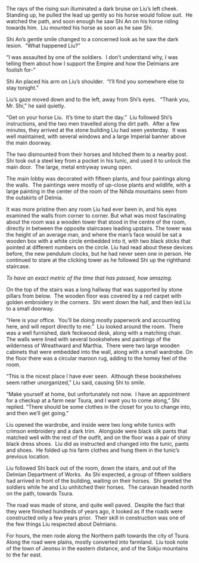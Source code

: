The rays of the rising sun illuminated a dark bruise on Liu’s left cheek.  Standing up, he pulled the lead up gently so his horse would follow suit.  He watched the path, and soon enough he saw Shi An on his horse riding towards him.  Liu mounted his horse as soon as he saw Shi.  

Shi An’s gentle smile changed to a concerned look as he saw the dark lesion.  “What happened Liu?”

“I was assaulted by one of the soldiers.  I don’t understand why, I was telling them about how I support the Empire and how the Delmians are foolish for-”

Shi An placed his arm on Liu’s shoulder.  “I’ll find you somewhere else to stay tonight.” 

Liu’s gaze moved down and to the left, away from Shi’s eyes.   “Thank you, Mr. Shi," he said quietly.

“Get on your horse Liu.  It’s time to start the day.”  Liu followed Shi’s instructions, and the two men travelled along the dirt path.  After a few minutes, they arrived at the stone building Liu had seen yesterday.  It was well maintained, with several windows and a large Imperial banner above the main doorway. 

The two dismounted from their horses and hitched them to a nearby post.  Shi took out a steel key from a pocket in his tunic, and used it to unlock the main door.  The large, metal entryway swung open.

The main lobby was decorated with fifteen plants, and four paintings along the walls.  The paintings were mostly of up-close plants and wildlife, with a large painting in the center of the room of the Nihda mountains seen from the outskirts of Delmia.  

It was more pristine then any room Liu had ever been in, and his eyes examined the walls from corner to corner. But what was most fascinating about the room was a wooden tower that stood in the centre of the room, directly in between the opposite staircases leading upstairs. The tower was the height of an average man, and where the man’s face would be sat a wooden box with a white circle embedded into it, with two black sticks that pointed at different numbers on the circle. Liu had read about these devices before, the new pendulum clocks, but he had never seen one in person. He continued to stare at the clicking tower as he followed Shi up the righthand staircase.

*To have an exact metric of the time that has passed, how amazing.* 

On the top of the stairs was a long hallway that was supported by stone pillars from below.  The wooden floor was covered by a red carpet with golden embroidery in the corners.  Shi went down the hall, and then led Liu to a small doorway.  

“Here is your office.  You’ll be doing mostly paperwork and accounting here, and will report directly to me.”  Liu looked around the room.  There was a well furnished, dark feckwood desk, along with a matching chair.  The walls were lined with several bookshelves and paintings of the wilderness of Wreathward and Marthia.  There were two large wooden cabinets that were embedded into the wall, along with a small wardrobe. On the floor there was a circular maroon rug, adding to the homey feel of the room.

“This is the nicest place I have ever seen.  Although these bookshelves seem rather unorganized," Liu said, causing Shi to smile. 

“Make yourself at home, but unfortunately not now.  I have an appointment for a checkup at a farm near Tsura, and I want you to come along,” Shi replied. “There should be some clothes in the closet for you to change into, and then we’ll get going.”

Liu opened the wardrobe, and inside were two long white tunics with crimson embroidery and a dark trim.  Alongside were black silk pants that matched well with the rest of the outfit, and on the floor was a pair of shiny black dress shoes.  Liu did as instructed and changed into the tunic, pants and shoes.  He folded up his farm clothes and hung them in the tunic’s previous location.

Liu followed Shi back out of the room, down the stairs, and out of the Delmian Department of Works.  As Shi expected, a group of fifteen soldiers had arrived in front of the building, waiting on their horses.  Shi greeted the soldiers while he and Liu unhitched their horses.  The caravan headed north on the path, towards Tsura. 

The road was made of stone, and quite well paved.  Despite the fact that they were finished hundreds of years ago, it looked as if the roads were constructed only a few years prior.  Their skill in construction was one of the few things Liu respected about Delmians.  

For hours, the men rode along the Northern path towards the city of Tsura.  Along the road were plains, mostly converted into farmland.  Liu took note of the town of Jeonsu in the eastern distance, and of the Sokju mountains to the far east.
